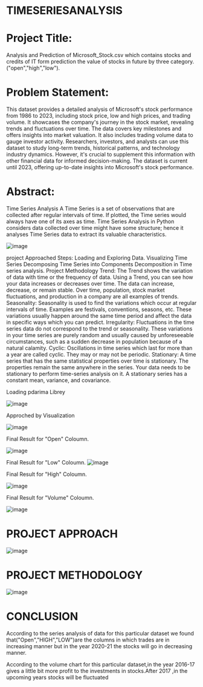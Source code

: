 # TIMESERIESANALYSIS
# Project Title:
Analysis and Prediction of Microsoft_Stock.csv which contains stocks and credits of IT form prediction the value of stocks in future by three category.("open","high","low").

# Problem Statement:
This dataset provides a detailed analysis of Microsoft's stock performance from 1986 to 2023, including stock price, low and high prices, and trading volume. It showcases the company's journey in the stock market, revealing trends and fluctuations over time. The data covers key milestones and offers insights into market valuation. It also includes trading volume data to gauge investor activity. Researchers, investors, and analysts can use this dataset to study long-term trends, historical patterns, and technology industry dynamics. However, it's crucial to supplement this information with other financial data for informed decision-making. The dataset is current until 2023, offering up-to-date insights into Microsoft's stock performance.

# Abstract:
Time Series Analysis A Time Series is a set of observations that are collected after regular intervals of time. If plotted, the Time series would always have one of its axes as time. Time Series Analysis in Python considers data collected over time might have some structure; hence it analyses Time Series data to extract its valuable characteristics.

![image](https://github.com/PrashanthReddy2002/TIMESERIESANALYSIS/assets/143176744/6d62132a-2987-4e1b-a9ae-74a9242ab454)


project Approached Steps:
Loading and Exploring Data.
Visualizing Time Series
Decomposing Time Series into Components
Decomposition in Time series analysis.
Project Methodology
Trend:
The Trend shows the variation of data with time or the frequency of data. Using a Trend, you can see how your data increases or decreases over time. The data can increase, decrease, or remain stable. Over time, population, stock market fluctuations, and production in a company are all examples of trends.
Seasonality:
Seasonality is used to find the variations which occur at regular intervals of time. Examples are festivals, conventions, seasons, etc. These variations usually happen around the same time period and affect the data in specific ways which you can predict.
Irregularity:
Fluctuations in the time series data do not correspond to the trend or seasonality. These variations in your time series are purely random and usually caused by unforeseeable circumstances, such as a sudden decrease in population because of a natural calamity.
Cyclic:
Oscillations in time series which last for more than a year are called cyclic. They may or may not be periodic.
Stationary:
A time series that has the same statistical properties over time is stationary. The properties remain the same anywhere in the series. Your data needs to be stationary to perform time-series analysis on it. A stationary series has a constant mean, variance, and covariance.

Loading pdarima Librey

![image](https://github.com/PrashanthReddy2002/TIMESERIESANALYSIS/assets/143176744/92c19000-6772-486e-ae4c-eb13b48b223c)



Approched by Visualization

![image](https://github.com/PrashanthReddy2002/TIMESERIESANALYSIS/assets/143176744/58b5cd19-86d3-44ee-8afb-541e977e120c)



Final Result for "Open" Coloumn.

![image](https://github.com/PrashanthReddy2002/TIMESERIESANALYSIS/assets/143176744/bda7f977-70b9-4817-8ab7-58a68ec58fce)



Final Result for "Low" Coloumn.
![image](https://github.com/PrashanthReddy2002/TIMESERIESANALYSIS/assets/143176744/83996fe8-93ea-4928-ad5e-dc5f041ac4f5)



Final Result for "High" Coloumn.

![image](https://github.com/PrashanthReddy2002/TIMESERIESANALYSIS/assets/143176744/b32e4391-725a-472b-9455-bbc6ed424532)




Final Result for "Volume" Coloumn.

![image](https://github.com/PrashanthReddy2002/TIMESERIESANALYSIS/assets/143176744/fc84fcc0-a18d-407e-9d54-1bdfdfa17cb0)



# PROJECT APPROACH

![image](https://github.com/PrashanthReddy2002/TIMESERIESANALYSIS/assets/143176744/018a1fc9-4d88-415f-b423-7156f79732f7)

# PROJECT METHODOLOGY

![image](https://github.com/PrashanthReddy2002/TIMESERIESANALYSIS/assets/143176744/59f31f1f-86f9-4bd0-afd0-a70ccdf8d7a2)



# CONCLUSION

According to the series analysis of data for this particular dataset we found that("Open","HIGH","LOW")are the columns in which trades are in increasing manner but in the year 2020-21 the stocks will go in decreasing manner.

According to the volume chart for this particular dataset,in the year 2016-17 gives a little bit more profit to the investments in stocks.After 2017 ,in the upcoming years stocks will be fluctuated
 










